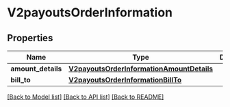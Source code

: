 # V2payoutsOrderInformation

## Properties
Name | Type | Description | Notes
------------ | ------------- | ------------- | -------------
**amount_details** | [**V2payoutsOrderInformationAmountDetails**](V2payoutsOrderInformationAmountDetails.md) |  | [optional] 
**bill_to** | [**V2payoutsOrderInformationBillTo**](V2payoutsOrderInformationBillTo.md) |  | [optional] 

[[Back to Model list]](../README.md#documentation-for-models) [[Back to API list]](../README.md#documentation-for-api-endpoints) [[Back to README]](../README.md)


